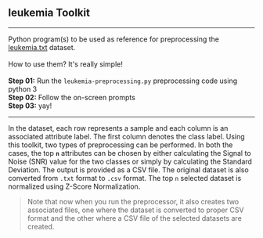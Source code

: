 ## leukemia Toolkit

---

Python program(s) to be used as reference for preprocessing the <a href="https://github.com/kalyaniuniversity/mgx-datasets/tree/master/leukemia/datasets/leukemia.txt" target="_blank">leukemia.txt</a> dataset.
<br/><br/>
How to use them? It's really simple!
<br/></br>
<b>Step 01:</b>&nbsp;Run the `leukemia-preprocessing.py` preprocessing code using python 3<br/>
<b>Step 02:</b>&nbsp;Follow the on-screen prompts<br/>
<b>Step 03:</b>&nbsp;yay!

---

In the dataset, each row represents a sample and each column is an associated attribute label. The first column denotes the class label. Using this toolkit, two types of preprocessing can be performed. In both the cases, the top **`n`** attributes can be chosen by either calculating the Signal to Noise (SNR) value for the two classes or simply by calculating the Standard Deviation. The output is provided as a CSV file. The original dataset is also converted from `.txt` format to `.csv` format. The top `n` selected dataset is normalized using Z-Score Normalization.

> Note that now when you run the preprocessor, it also creates two associated files, one where the dataset is converted to proper CSV format and the other where a CSV file of the selected datasets are created.